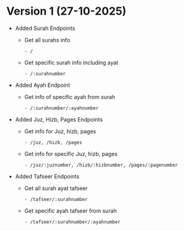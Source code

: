 # Version 1 (27-10-2025)

- Added Surah Endpoints

  - Get all surahs info

        - /

  - Get specific surah info including ayat

        - /:surahnumber

- Added Ayah Endpoint

  - Get info of specific ayah from surah

        - /:surahnumber/:ayahnumber

- Added Juz, Hizb, Pages Endpoints

  - Get info for Juz, hizb, pages

        - /juz, /hizb, /pages

  - Get info for specific Juz, hizb, pages

        - /juz/:juznumber, /hizb/:hizbnumber, /pages/:pagenumber

- Added Tafseer Endpoints

  - Get all surah ayat tafseer

        - /tafseer/:surahnumber

  - Get specific ayah tafseer from surah

        - /tafseer/:surahnumber/:ayahnumber
